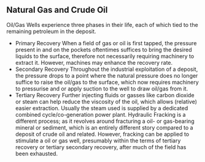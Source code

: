 Natural Gas and Crude Oil 
---
Oil/Gas Wells experience three phases in their life, each of which tied to the remaining petroleum in the deposit. 
- Primary Recovery
	When a field of gas or oil is first tapped, the pressure present in and on the pockets oftentimes suffices to bring the desired liquids to the surface, therefore not necessarily requiring machinery to extract it. However, machines may enhance the recovery rate. 
- Secondary Recovery
	Throughout the industrial exploitation of a deposit, the pressure drops to a point where the natural pressure does no longer suffice to raise the oil/gas to the surface, which now requires machinery to pressurise and or apply suction to the well to draw oil/gas from it. 
- Tertiary Recovery 
	Further injecting fluids or gasses like carbon dioxide or steam can help reduce the viscosity of the oil, which allows (relative) easier extraction. Usually the steam used is supplied by a dedicated combined cycle/co-generation power plant. 
Hydraulic Fracking is a different process; as it revolves around fracturing a oil- or gas-bearing mineral or sediment, which is an entirely different story compared to a deposit of crude oil and related.
	However, fracking can be applied to stimulate a oil or gas well, presumably within the terms of tertiary recovery or tertiary secondary recovery, after much of the field has been exhausted. 